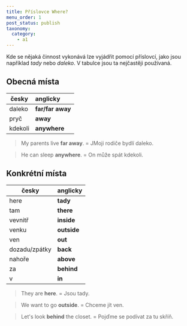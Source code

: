 ```yaml
---
title: Příslovce Where?
menu_order: 1
post_status: publish
taxonomy:
  category:
    - a1
---
```


Kde se nějaká činnost vykonává lze vyjádřit pomocí příslovcí, jako jsou například _tady_ nebo _daleko_. V tabulce jsou ta nejčastěji používaná.

## Obecná místa

| česky   | anglicky         |
| ------- | :--------------- |
| daleko  | **far/far away** |
| pryč    | **away**         |
| kdekoli | **anywhere**     |

> My parents live **far away**. = JMoji rodiče bydlí daleko.

> He can sleep **anywhere**. = On může spát kdekoli.

## Konkrétní místa

| česky         | anglicky    |
| ------------- | :---------- |
| here          | **tady**    |
| tam           | **there**   |
| vevnitř       | **inside**  |
| venku         | **outside** |
| ven           | **out**     |
| dozadu/zpátky | **back**    |
| nahoře        | **above**   |
| za            | **behind**  |
| v             | **in**      |

> They are **here**. = Jsou tady.

> We want to go **outside**. = Chceme jít ven.

> Let's look **behind** the closet. = Pojďme se podívat za tu skříň.
